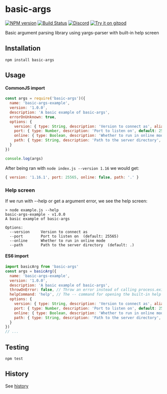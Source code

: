 # basic-args
[![NPM version](https://img.shields.io/npm/v/basic-args.svg)](http://npmjs.com/package/basic-args)
[![Build Status](https://github.com/extremeheat/node-basic-args/workflows/CI/badge.svg)](https://github.com/extremeheat/node-basic-args/actions?query=workflow%3A%22CI%22)
[![Discord](https://img.shields.io/badge/chat-on%20discord-brightgreen.svg)](https://discord.gg/GsEFRM8)
[![Try it on gitpod](https://img.shields.io/badge/try-on%20gitpod-brightgreen.svg)](https://gitpod.io/#https://github.com/extremeheat/node-basic-args)


Basic argument parsing library using yargs-parser with built-in help screen

## Installation

`npm install basic-args`

## Usage

#### CommonJS import

```js
const args = require('basic-args')({
  name: 'basic-args-example',
  version: '1.0.0',
  description: 'A basic example of basic-args',
  errorOnUnknown: true,
  options: {
    version: { type: String, description: 'Version to connect as', alias: 'v' },
    port: { type: Number, description: 'Port to listen on', default: 25565 },
    online: { type: Boolean, description: 'Whether to run in online mode' },
    path: { type: String, description: 'Path to the server directory', default: '.' }
  }
})

console.log(args)
```

After being ran with `node index.js --version 1.16` we would get:

```js
{ version: '1.16.1', port: 25565, online: false, path: '.' }
```

### Help screen
If we run with --help or get a argument error, we see the help screen:

```
> node example.js --help   
basic-args-example - v1.0.0
A basic example of basic-args

Options:
  --version     Version to connect as
  --port        Port to listen on  (default: 25565)
  --online      Whether to run in online mode
  --path        Path to the server directory  (default: .)
```


#### ES6 import
```js
import basicArg from 'basic-args'
const args = basicArg({
  name: 'basic-args-example',
  version: '1.0.0',
  description: 'A basic example of basic-args',
  throwOnError: false, // Throw an error instead of calling process.exit() with help screen (default: false)
  helpCommand: 'help', // The -- command for opening the built-in help screen (default: help)
  options: {
    version: { type: String, description: 'Version to connect as', alias: 'v' },
    port: { type: Number, description: 'Port to listen on', default: 25565 },
    online: { type: Boolean, description: 'Whether to run in online mode' },
    path: { type: String, description: 'Path to the server directory', default: '.' }
  }
})
// ...
```

## Testing

```npm test```

## History

See [history](HISTORY.md)
